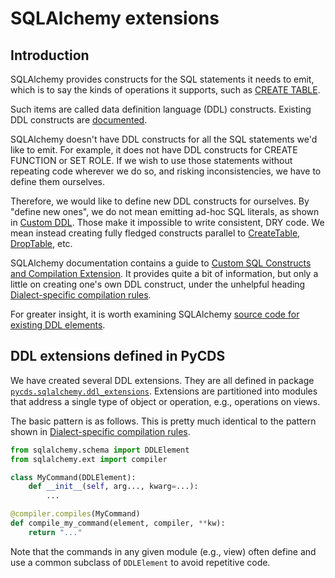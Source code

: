 # SQLAlchemy extensions

## Introduction

SQLAlchemy provides constructs for the SQL statements it needs to emit, which is to say the kinds of operations it supports, such as [CREATE TABLE](https://docs.sqlalchemy.org/en/20/core/ddl.html#sqlalchemy.schema.CreateTable).

Such items are called data definition language (DDL) constructs. Existing DDL constructs are [documented](https://docs.sqlalchemy.org/en/14/core/ddl.html).

SQLAlchemy doesn't have DDL constructs for all the SQL statements we'd like to emit. For example, it does not have DDL constructs for CREATE FUNCTION or SET ROLE. If we wish to use those statements without repeating code wherever we do so, and risking inconsistencies, we have to define them ourselves.

Therefore, we would like to define new DDL constructs for ourselves. By "define new ones", we do not mean emitting ad-hoc SQL literals, as shown in [Custom DDL](https://docs.sqlalchemy.org/en/14/core/ddl.html#custom-ddl). Those make it impossible to write consistent, DRY code. We mean instead creating fully fledged constructs parallel to [CreateTable](https://docs.sqlalchemy.org/en/14/core/ddl.html#sqlalchemy.schema.CreateTable), [DropTable](https://docs.sqlalchemy.org/en/14/core/ddl.html#sqlalchemy.schema.DropTable), etc.

SQLAlchemy documentation contains a guide to [Custom SQL Constructs and Compilation Extension](https://docs.sqlalchemy.org/en/14/core/compiler.html#). It provides quite a bit of information, but only a little on creating one's own DDL construct, under the unhelpful heading [Dialect-specific compilation rules](https://docs.sqlalchemy.org/en/14/core/compiler.html#dialect-specific-compilation-rules).

For greater insight, it is worth examining SQLAlchemy [source code for existing DDL elements](https://github.com/sqlalchemy/sqlalchemy/blob/rel_1_4/lib/sqlalchemy/sql/ddl.py).

## DDL extensions defined in PyCDS

We have created several DDL extensions. They are all defined in package [`pycds.sqlalchemy.ddl_extensions`](../../pycds/pycds/sqlalchemy/ddl_extensions). Extensions are partitioned into modules that address a single type of object or operation, e.g., operations on views.

The basic pattern is as follows. This is pretty much identical to the pattern shown in [Dialect-specific compilation rules](https://docs.sqlalchemy.org/en/14/core/compiler.html#dialect-specific-compilation-rules).
```python
from sqlalchemy.schema import DDLElement
from sqlalchemy.ext import compiler

class MyCommand(DDLElement):
    def __init__(self, arg..., kwarg=...):
        ...

@compiler.compiles(MyCommand)
def compile_my_command(element, compiler, **kw):
    return "..."
```

Note that the commands in any given module (e.g., view) often define and use a 
common subclass of `DDLElement` to avoid repetitive code.
